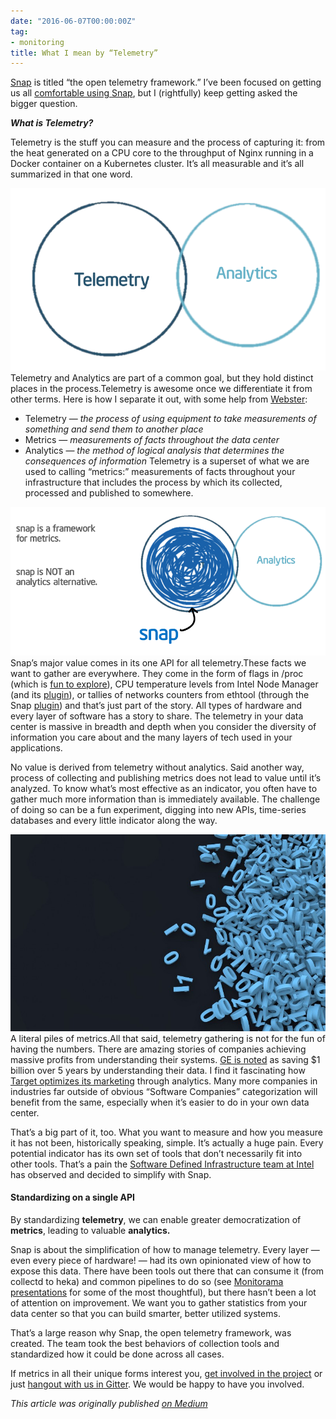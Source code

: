 ```yaml
---
date: "2016-06-07T00:00:00Z"
tag:
- monitoring
title: What I mean by “Telemetry”
---
```


  [Snap](https://github.com/intelsdi-x/snap) is titled “the open telemetry framework.” I’ve been focused on getting us all [comfortable using Snap](https://medium.com/intel-sdi), but I (rightfully) keep getting asked the bigger question.

***What is Telemetry?***

Telemetry is the stuff you can measure and the process of capturing it: from the heat generated on a CPU core to the throughput of Nginx running in a Docker container on a Kubernetes cluster. It’s all measurable and it’s all summarized in that one word.

![](/img/1*vKb9rIDuHnXB2sKyI7jK8g.png)Telemetry and Analytics are part of a common goal, but they hold distinct places in the process.Telemetry is awesome once we differentiate it from other terms. Here is how I separate it out, with some help from [Webster](http://www.merriam-webster.com):

* Telemetry — *the process of using equipment to take measurements of something and send them to another place*
* Metrics — *measurements of facts throughout the data center*
* Analytics — *the method of logical analysis that determines the consequences of information*
Telemetry is a superset of what we are used to calling “metrics:” measurements of facts throughout your infrastructure that includes the process by which its collected, processed and published to somewhere.

![](/img/1*RmE6OvxuvXOj03ljPZrz0w.png)Snap’s major value comes in its one API for all telemetry.These facts we want to gather are everywhere. They come in the form of flags in /proc (which is [fun to explore](http://tldp.org/LDP/Linux-Filesystem-Hierarchy/html/proc.html)), CPU temperature levels from Intel Node Manager (and its [plugin](https://github.com/intelsdi-x/snap-plugin-collector-node-manager#snap-collector-plugin---intel-node-manager)), or tallies of networks counters from ethtool (through the Snap [plugin](https://github.com/intelsdi-x/snap-plugin-collector-ethtool#snap-collector-plugin---ethtool)) and that’s just part of the story. All types of hardware and every layer of software has a story to share. The telemetry in your data center is massive in breadth and depth when you consider the diversity of information you care about and the many layers of tech used in your applications.

No value is derived from telemetry without analytics. Said another way, process of collecting and publishing metrics does not lead to value until it’s analyzed. To know what’s most effective as an indicator, you often have to gather much more information than is immediately available. The challenge of doing so can be a fun experiment, digging into new APIs, time-series databases and every little indicator along the way.

![](/img/1*kqIu3YRFM5Ua6jsYWy9BHQ.jpeg)A literal piles of metrics.All that said, telemetry gathering is not for the fun of having the numbers. There are amazing stories of companies achieving massive profits from understanding their systems. [GE is noted](http://www.nextplatform.com/2015/10/07/the-aws-machine-turns-your-former-datacenter-into-its-money/) as saving $1 billion over 5 years by understanding their data. I find it fascinating how [Target optimizes its marketing](http://www.retailtouchpoints.com/retail-store-ops/402-target-uses-guest-intelligence-to-drive-marketing-strategies.html) through analytics. Many more companies in industries far outside of obvious “Software Companies” categorization will benefit from the same, especially when it’s easier to do in your own data center.

That’s a big part of it, too. What you want to measure and how you measure it has not been, historically speaking, simple. It’s actually a huge pain. Every potential indicator has its own set of tools that don’t necessarily fit into other tools. That’s a pain the [Software Defined Infrastructure team at Intel](https://github.com/intelsdi-x) has observed and decided to simplify with Snap.

#### Standardizing on a single API

By standardizing **telemetry**, we can enable greater democratization of **metrics**, leading to valuable **analytics.**

Snap is about the simplification of how to manage telemetry. Every layer — even every piece of hardware! — had its own opinionated view of how to expose this data. There have been tools out there that can consume it (from collectd to heka) and common pipelines to do so (see [Monitorama presentations](https://vimeo.com/monitorama) for some of the most thoughtful), but there hasn’t been a lot of attention on improvement. We want you to gather statistics from your data center so that you can build smarter, better utilized systems.

That’s a large reason why Snap, the open telemetry framework, was created. The team took the best behaviors of collection tools and standardized how it could be done across all cases.

If metrics in all their unique forms interest you, [get involved in the project](https://github.com/intelsdi-x/snap) or just [hangout with us in Gitter](http://gitter.im/intelsdi-x/snap). We would be happy to have you involved.

*This article was originally published [on Medium](https://medium.com/@mbbroberg)*